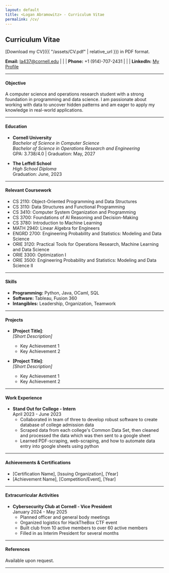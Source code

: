 ```yaml
---
layout: default
title: <Logan Abramowitz> - Curriculum Vitae
permalink: /cv/
---
```

## Curriculum Vitae

[Download my CV]({{ "/assets/CV.pdf" | relative_url }}) in PDF format.


**Email:** [la437@cornell.edu](mailto:la437@cornell.edu) | | | **Phone:** +1 (914)-707-2431 | | | **LinkedIn:** [My Profile](www.linkedin.com/in/logan-abramowitz)

---

#### Objective
A computer science and operations research student with a strong foundation in programming and data science. I am passionate about working with data to uncover hidden patterns and am eager to apply my knowledge in real-world applications.

---

#### Education
- **Cornell University**  
  *Bachelor of Science in Computer Science*  
  *Bachelor of Science in Operations Research and Engineering*  
  GPA: 3.738/4.0 | Graduation: May, 2027

- **The Leffell School**  
  *High School Diploma*  
  Graduation: June, 2023

---

#### Relevant Coursework
- CS 2110: Object-Oriented Programming and Data Structures
- CS 3110: Data Structures and Functional Programming
- CS 3410: Computer System Organization and Programming
- CS 3700: Foundations of AI Reasoning and Decision-Making
- CS 3780: Introduction to Machine Learning 
- MATH 2940: Linear Algebra for Engineers
- ENGRD 2700: Engineering Probability and Statistics: Modeling and Data Science
- ORIE 3120: Practical Tools for Operations Research, Machine Learning and Data Science
- ORIE 3300: Optimization I
- ORIE 3500: Engineering Probability and Statistics: Modeling and Data Science II


---

#### Skills
- **Programming:** Python, Java, OCaml, SQL 
- **Software:** Tableau, Fusion 360
- **Intangibles:** Leadership, Organization, Teamwork

---

#### Projects
- **[Project Title]**:  
  *[Short Description]*  
  - Key Achievement 1  
  - Key Achievement 2  

- **[Project Title]**:  
  *[Short Description]*  
  - Key Achievement 1  
  - Key Achievement 2  

---

#### Work Experience
- **Stand Out for College - Intern**  
  April 2023 - June 2023
  - Collaborated in team of three to develop robust software to create database of college admission data
  - Scraped data from each college's Common Data Set, then cleaned and processed the data which was then sent to a google sheet
  - Learned PDF-scraping, web-scraping, and how to automate data entry into google sheets using python
  
---

#### Achievements & Certifications
- [Certification Name], [Issuing Organization], [Year]  
- [Achievement Name], [Competition/Event], [Year]  

---

#### Extracurricular Activities
- **Cybersecurity Club at Cornell - Vice President**  
  January 2024 - May 2025
  - Planned officer and general body meetings
  - Organized logistics for HackTheBox CTF event
  - Built club from 10 active members to over 60 active members
  - Filled in as Interim President for several months

---

#### References
Available upon request.

---
